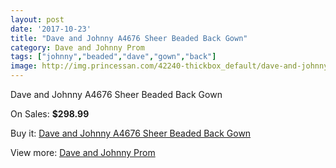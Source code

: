 ```yaml
---
layout: post
date: '2017-10-23'
title: "Dave and Johnny A4676 Sheer Beaded Back Gown"
category: Dave and Johnny Prom
tags: ["johnny","beaded","dave","gown","back"]
image: http://img.princessan.com/42240-thickbox_default/dave-and-johnny-a4676-sheer-beaded-back-gown.jpg
---
```

Dave and Johnny A4676 Sheer Beaded Back Gown

On Sales: **$298.99**
<a href="https://www.princessan.com/en/dave-and-johnny-prom/19694-dave-and-johnny-a4676-sheer-beaded-back-gown.html"><amp-img layout="responsive" width="600" height="600" src="//img.princessan.com/42240-thickbox_default/dave-and-johnny-a4676-sheer-beaded-back-gown.jpg" alt="Dave and Johnny A4676 Sheer Beaded Back Gown 0" /></a>
<a href="https://www.princessan.com/en/dave-and-johnny-prom/19694-dave-and-johnny-a4676-sheer-beaded-back-gown.html"><amp-img layout="responsive" width="600" height="600" src="//img.princessan.com/42241-thickbox_default/dave-and-johnny-a4676-sheer-beaded-back-gown.jpg" alt="Dave and Johnny A4676 Sheer Beaded Back Gown 1" /></a>

Buy it: [Dave and Johnny A4676 Sheer Beaded Back Gown](https://www.princessan.com/en/dave-and-johnny-prom/19694-dave-and-johnny-a4676-sheer-beaded-back-gown.html "Dave and Johnny A4676 Sheer Beaded Back Gown")

View more: [Dave and Johnny Prom](https://www.princessan.com/en/181-dave-and-johnny-prom "Dave and Johnny Prom")